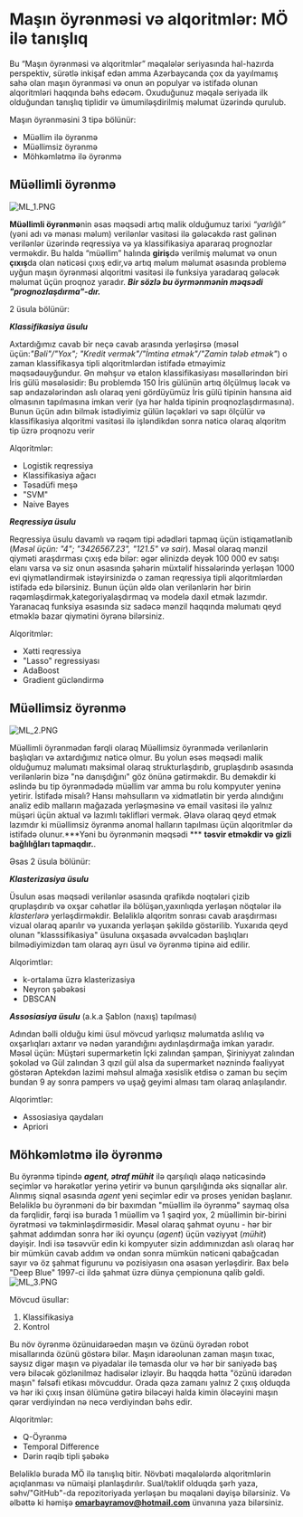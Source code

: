 
# Maşın öyrənməsi və alqoritmlər: MÖ ilə tanışlıq

Bu “Maşın öyrənməsi və alqoritmlər” məqalələr seriyasında hal-hazırda perspektiv, sürətlə inkişaf edən amma Azərbaycanda çox da yayılmamış sahə olan maşın öyrənməsi və onun ən populyar və istifadə olunan alqoritmləri haqqında bəhs edəcəm.
Oxuduğunuz məqalə seriyada ilk olduğundan tanışlıq tiplidir və ümumiləşdirilmiş məlumat üzərində qurulub.

Maşın öyrənməsini 3 tipə bölünür:
* Müəllim ilə öyrənmə
* Müəllimsiz öyrənmə
* Möhkəmlətmə ilə öyrənmə

## Müəllimli öyrənmə

![ML_1.PNG](https://github.com/limpapud/data_science_tutorials_projects/blob/master/Bina_az_tutorial/graphs/ML_1.png)

**Müəllimli öyrənmə**nin əsas məqsədi artıq malik olduğumuz tarixi  *“yarlığlı”* (yəni adı və mənası məlum) verilənlər vasitəsi ilə gələcəkdə rast gəlinən verilənlər üzərində reqressiya və ya klassifikasiya apararaq prognozlar verməkdir.
Bu halda “müəllim” halında **giriş**də verilmiş məlumat və onun **çıxış**da olan nəticəsi çıxış edir,və artıq məlum məlumat əsasında problemə uyğun maşın öyrənməsi alqoritmi vasitəsi ilə funksiya yaradaraq  gələcək məlumat üçün proqnoz yaradır. ***Bir sözlə bu öyrmənmənin məqsədi "prognozlaşdırma"-dır.***

2 üsula bölünür:

***Klassifikasiya üsulu***

Axtardığımız cavab bir neçə cavab arasında yerləşirsə (məsəl üçün:*"Bəli"/"Yox"; "Kredit vermək"/"İmtina etmək"/"Zamin tələb etmək"*) o zaman klassifikasya tipli alqoritmlərdən istifadə etməyimiz məqsədəuyğundur. 
Ən məhşur və etalon klassifikasiyası məsəllərindən biri İris gülü məsələsidir: Bu problemdə 150 İris gülünün artıq ölçülmuş ləcək və sap əndazələrindən aslı olaraq yeni gördüyümüz İris gülü tipinin hansına aid olmasının tapılmasına imkan verir (ya hər halda tipinin proqnozlaşdırmasına). Bunun üçün adın bilmək istədiyimiz gülün ləçəkləri və sapı ölçülür və klassifikasiya alqoritmi vasitəsi ilə işləndikdən sonra nəticə olaraq alqoritm tip üzrə proqnozu verir

Alqoritmlər:

* Logistik reqressiya
* Klassifikasiya ağacı
* Təsadüfi meşə
* "SVM"
* Naive Bayes


***Reqressiya üsulu***

Reqressiya üsulu davamlı və rəqəm tipi ədədləri tapmaq üçün istiqamətlənib (*Məsəl üçün: "4"; "3426567.23", "121.5" və sair*). 
Məsəl olaraq mənzil qiyməti araşdırması çıxış edə bilər: əgər əlinizdə deyək 100 000 ev satışı elanı varsa və siz onun əsasında şəhərin müxtəlif hissələrində yerləşən 1000 evi qiymətləndirmək istəyirsinizdə o zaman reqressiya tipli alqoritmlərdən istifadə edə bilərsiniz. Bunun üçün əldə olan verilənlərin hər birin rəqəmləşdirmək,kategoriyalaşdırmaq və modelə daxil etmək lazımdır. Yaranacaq funksiya əsasında siz sadəcə mənzil haqqında məlumatı qeyd etməklə bazar qiymətini öyrənə bilərsiniz.

Alqoritmlər:

* Xətti reqressiya
* "Lasso" regressiyası
* AdaBoost
* Gradient gücləndirmə

## Müəllimsiz öyrənmə
![ML_2.PNG](https://github.com/limpapud/data_science_tutorials_projects/blob/master/Bina_az_tutorial/graphs/ML_2.png)

Müəllimli öyrənmədən fərqli olaraq Müəllimsiz öyrənmədə verilənlərin başlıqları və axtardığımız nəticə olmur. Bu yolun əsəs məqsədi malik olduğumuz məlumatı maksimal olaraq strukturlaşdırıb, gruplaşdırıb əsasında verilənlərin bizə "nə danışdığını" göz önünə gətirməkdir. Bu deməkdir ki əslində bu tip öyrənmədədə müəllim var amma bu rolu kompyuter yeninə yetirir. İstifadə misalı? Hansı məhsulların və xidmətlətin bir yerdə alındığını analiz edib malların mağazada yerləşməsinə və email vasitəsi ilə yalnız müşəri üçün aktual və lazımlı təklifləri vermək.
Əlavə olaraq qeyd etmək lazımdır ki müəllimsiz öyrənmə anomal halların tapılması üçün alqoritmlər də istifadə olunur.***Yəni bu öyrənmənin məqsədi *** **təsvir etməkdir və gizli bağlılığları tapmaqdır.**.

Əsas 2 üsula bölünür:

***Klasterizasiya üsulu***

Üsulun əsas məqsədi verilənlər əsasında qrafikdə noqtələri çizib qruplaşdırıb və oxşar cəhətlər ilə bölüşən,yaxınlıqda yerləşən nöqtələr ilə  *klasterlərə* yerləşdirməkdir. Beləliklə alqoritm sonrası cavab araşdırması vizual olaraq aparılır və yuxarıda yerləşən şəkildə göstərilib. Yuxarıda qeyd olunan "klasssifikasiya" üsuluna oxşasada əvvəlcədən başlıqları bilmədiyimizdən tam olaraq ayrı üsul və öyrənmə tipinə aid edilir. 

Alqorimtlər: 

* k-ortalama üzrə klasterizasiya
* Neyron şəbəkəsi
* DBSCAN


***Assosiasiya üsulu*** (a.k.a Şablon (naxış) tapılması)

Adından bəlli olduğu kimi üsul mövcud yarlıqsız məlumatda aslılıq və oxşarlıqları axtarır və nədən yarandığını aydınlaşdırmağa imkan yaradır. Məsəl üçün: Müştəri supermarketin İçki zalından şampan, Şiriniyyat zalından şokolad və Gül zalından 3 qızıl gül alsa da supermarket nəznində fəaliyyət göstərən Aptekdən lazimi məhsul almağa xəsislik etdisə o zaman bu seçim bundan 9 ay sonra pampers və uşağ geyimi alması tam olaraq anlaşılandır.

Alqorimtlər: 

* Assosiasiya qaydaları
* Apriori

## Möhkəmlətmə ilə öyrənmə
Bu öyrənmə tipində ***agent, ətraf mühit*** ilə qarşılıqlı əlaqə nəticəsində seçimlər və hərəkətlər yerinə yetirir və bunun qarşılığında əks siqnallar alır. Alınmış siqnal əsasında *agent* yeni seçimlər edir və proses yenidən başlanır. Beləliklə bu öyrənməni də bir baxımdan "müəllim ilə öyrənmə" saymaq olsa da fərqlidir, fərqi isə burada 1 müəllim və 1 şaqird yox, 2 müəllimin bir-birini öyrətməsi və təkminləşdirməsidir. Məsəl olaraq şahmat oyunu  - hər bir şahmat addımdan sonra hər iki oyunçu (*agent*) üçün vəziyyət (*mühit*) dəyişir. Indi isə təsəvvür edin ki kompyuter sizin addımınızdan aslı olaraq hər bir mümkün cavab addım və ondan sonra mümkün nəticəni qabağcadan sayır və öz şahmat figurunu və pozisiyasın ona əsasən yerləşdirir. Bax belə "Deep Blue" 1997-ci ildə şahmat üzrə dünya çempionuna qalib gəldi.
![ML_3.PNG](https://github.com/limpapud/data_science_tutorials_projects/blob/master/Bina_az_tutorial/graphs/ML_3.png)

Mövcud üsullar:
1. Klassifikasiya
2. Kontrol

Bu növ öyrənmə özünuidarəedən maşın və özünü öyrədən robot misallarında özünü göstərə bilər. Maşın idarəolunan zaman maşın tıxac, saysız digər maşın və piyadalar ilə təmasda olur və  hər bir saniyədə baş verə biləcək gözlənilməz hadisələr izləyir. Bu haqqda hətta "özünü idarədən maşın" fəlsəfi etikası mövcuddur. Orada qəza zamanı yalnız 2 çıxış olduqda və hər iki çıxış insan ölümünə gətirə biləcəyi halda kimin öləcəyini maşın qərar verdiyindən nə necə verdiyindən bəhs edir.


Alqoritmlər:

* Q-Öyrənmə
* Temporal Difference
* Dərin rəqib tipli şəbəkə

Beləliklə burada MÖ ilə tanışlıq bitir. Növbəti məqalələrdə alqoritmlərin açıqlanması və nümaişi planlaşdırılır. Sual/təklif olduqda şərh yaza, səhv/"GitHub"-da repozitoriyada yerləşən bu məqaləni dəyişə bilərsiniz. Və əlbəttə ki həmişə **omarbayramov@hotmail.com** ünvanına yaza bilərsiniz.
